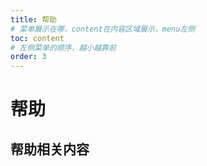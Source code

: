 ```yaml
---
title: 帮助
# 菜单展示在哪，content在内容区域展示，menu左侧
toc: content
# 左侧菜单的顺序，越小越靠前
order: 3
---
```


# 帮助

## 帮助相关内容
